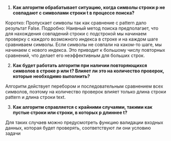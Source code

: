 1. **Как алгоритм обрабатывает ситуацию, когда символы строки p не совпадают с символами строки t в процессе поиска?**

Коротко: Пропускает символы так как сравнение с pattern дало результат False.
Подробно: Наивный метод поиска предполагает, что для нахождения совпадений строки с подстрокой мы начинаем проверку с
каждого
возможного индекса в строке и на каждом шаге сравниваем символы. Если символы не совпали на каком-то шаге, мы начинаем с
нового индекса. Это приводит к большому числу повторных сравнений, что делает его неэффективным для больших строк.

2. **Как будет работать алгоритм при наличии повторяющихся символов в строке p или t? Влияет ли это на количество
   проверок, которые необходимо выполнить?**

Алгоритм действует перебором и последовательным сравнением всех символов, поэтому на количество проверок влияет только
длина строки pattern и длина строки text.

3. **Как алгоритм справляется с крайними случаями, такими как пустые строки или строки, в которых p длиннее t?**

Для таких случаев можно предусмотреть функцию валидации входных данных, которая будет проверять, соответствуют ли они
условию задачи